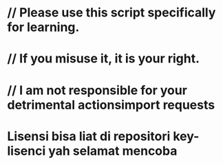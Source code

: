 # // Please use this script specifically for learning.
# // If you misuse it, it is your right.
# // I am not responsible for your detrimental actionsimport requests
# Lisensi bisa liat di repositori key-lisenci yah selamat mencoba
